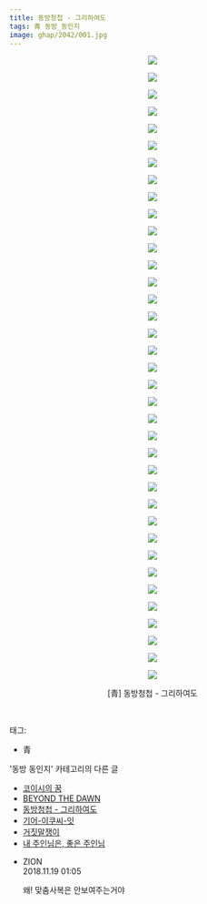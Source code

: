 ```yaml
---
title: 동방청첩 - 그리하여도
tags: 青 동방_동인지
image: ghap/2042/001.jpg
---
```

<div class="article">
<p style="text-align: center; clear: none; float: none;"><img src="{{ site.nasurl }}/ghap/2042/001.jpg"/></p>
<p style="text-align: center; clear: none; float: none;"><img src="{{ site.nasurl }}/ghap/2042/002.jpg"/></p>
<p style="text-align: center; clear: none; float: none;"><img src="{{ site.nasurl }}/ghap/2042/003.jpg"/></p>
<p style="text-align: center; clear: none; float: none;"><img src="{{ site.nasurl }}/ghap/2042/004.jpg"/></p>
<p style="text-align: center; clear: none; float: none;"><img src="{{ site.nasurl }}/ghap/2042/005.jpg"/></p>
<p style="text-align: center; clear: none; float: none;"><img src="{{ site.nasurl }}/ghap/2042/006.jpg"/></p>
<p style="text-align: center; clear: none; float: none;"><img src="{{ site.nasurl }}/ghap/2042/007.jpg"/></p>
<p style="text-align: center; clear: none; float: none;"><img src="{{ site.nasurl }}/ghap/2042/008.jpg"/></p>
<p style="text-align: center; clear: none; float: none;"><img src="{{ site.nasurl }}/ghap/2042/009.jpg"/></p>
<p style="text-align: center; clear: none; float: none;"><img src="{{ site.nasurl }}/ghap/2042/010.jpg"/></p>
<p style="text-align: center; clear: none; float: none;"><img src="{{ site.nasurl }}/ghap/2042/011.jpg"/></p>
<p style="text-align: center; clear: none; float: none;"><img src="{{ site.nasurl }}/ghap/2042/012.jpg"/></p>
<p style="text-align: center; clear: none; float: none;"><img src="{{ site.nasurl }}/ghap/2042/013.jpg"/></p>
<p style="text-align: center; clear: none; float: none;"><img src="{{ site.nasurl }}/ghap/2042/014.jpg"/></p>
<p style="text-align: center; clear: none; float: none;"><img src="{{ site.nasurl }}/ghap/2042/015.jpg"/></p>
<p style="text-align: center; clear: none; float: none;"><img src="{{ site.nasurl }}/ghap/2042/016.jpg"/></p>
<p style="text-align: center; clear: none; float: none;"><img src="{{ site.nasurl }}/ghap/2042/017.jpg"/></p>
<p style="text-align: center; clear: none; float: none;"><img src="{{ site.nasurl }}/ghap/2042/018.jpg"/></p>
<p style="text-align: center; clear: none; float: none;"><img src="{{ site.nasurl }}/ghap/2042/019.jpg"/></p>
<p style="text-align: center; clear: none; float: none;"><img src="{{ site.nasurl }}/ghap/2042/020.jpg"/></p>
<p style="text-align: center; clear: none; float: none;"><img src="{{ site.nasurl }}/ghap/2042/021.jpg"/></p>
<p style="text-align: center; clear: none; float: none;"><img src="{{ site.nasurl }}/ghap/2042/022.jpg"/></p>
<p style="text-align: center; clear: none; float: none;"><img src="{{ site.nasurl }}/ghap/2042/023.jpg"/></p>
<p style="text-align: center; clear: none; float: none;"><img src="{{ site.nasurl }}/ghap/2042/024.jpg"/></p>
<p style="text-align: center; clear: none; float: none;"><img src="{{ site.nasurl }}/ghap/2042/025.jpg"/></p>
<p style="text-align: center; clear: none; float: none;"><img src="{{ site.nasurl }}/ghap/2042/026.jpg"/></p>
<p style="text-align: center; clear: none; float: none;"><img src="{{ site.nasurl }}/ghap/2042/027.jpg"/></p>
<p style="text-align: center; clear: none; float: none;"><img src="{{ site.nasurl }}/ghap/2042/028.jpg"/></p>
<p style="text-align: center; clear: none; float: none;"><img src="{{ site.nasurl }}/ghap/2042/029.jpg"/></p>
<p style="text-align: center; clear: none; float: none;"><img src="{{ site.nasurl }}/ghap/2042/030.jpg"/></p>
<p style="text-align: center; clear: none; float: none;"><img src="{{ site.nasurl }}/ghap/2042/031.jpg"/></p>
<p style="text-align: center; clear: none; float: none;"><img src="{{ site.nasurl }}/ghap/2042/032.jpg"/></p>
<p style="text-align: center; clear: none; float: none;"><img src="{{ site.nasurl }}/ghap/2042/033.jpg"/></p>
<p style="text-align: center; clear: none; float: none;"><img src="{{ site.nasurl }}/ghap/2042/034.jpg"/></p>
<p style="text-align: center; clear: none; float: none;"><img src="{{ site.nasurl }}/ghap/2042/035.jpg"/></p>
<p style="text-align: center; clear: none; float: none;"><img src="{{ site.nasurl }}/ghap/2042/036.jpg"/></p>
<p style="text-align: center; clear: none; float: none;"><img src="{{ site.nasurl }}/ghap/2042/037.jpg"/></p>
<p style="text-align: center; clear: none; float: none;">[青] 동방청첩 - 그리하여도</p>
<p><br/></p>
</div><div class="tagTrail">
<p>태그: </p>
<ul>
<li>青</li>
</ul>
</div><div class="another">
<p>'동방 동인지' 카테고리의 다른 글</p>
<ul>
<li><a href="/2016-09-08-ghap_2049">코이시의 꿈</a></li>
<li><a href="/2016-09-07-ghap_2043">BEYOND THE DAWN</a></li>
<li><a href="/2016-09-07-ghap_2042">동방청첩 - 그리하여도</a></li>
<li><a href="/2016-09-07-ghap_2041">기어-이쿠씨-잇</a></li>
<li><a href="/2016-09-07-ghap_2040">거짓말쟁이</a></li>
<li><a href="/2016-09-07-ghap_2039">내 주인님은, 좋은 주인님</a></li>
</ul>
</div><div class="cb_module cb_fluid">
<div class="cb_wrt cb_profile">
<div class="comment">
<ul>
<li class="cb_thumb_off" id="comment15375073">
<div class="cb_comment_area">
<div class="cb_info_area">
<div class="cb_section">
<span class="cb_nick_name">ZION</span>
</div>
<div class="cb_section">
<span class="cb_date">2018.11.19 01:05 </span>
</div>
</div>
<div class="cb_dsc_comment">
<p class="cb_dsc">
											왜! 맞춤사복은 안보여주는거야
										</p>
</div>
</div></li>
</ul>
</div>
</div><!-- commentList close -->
</div>